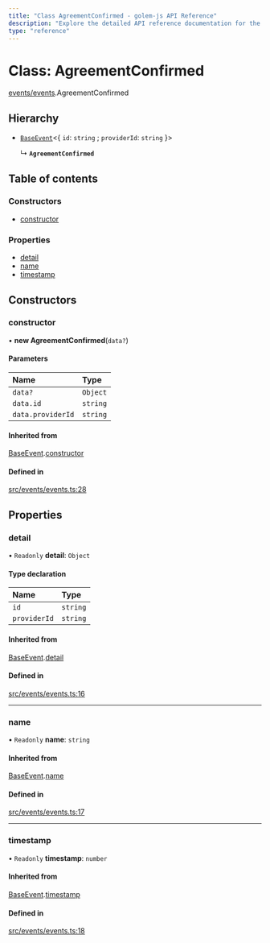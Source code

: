```yaml
---
title: "Class AgreementConfirmed - golem-js API Reference"
description: "Explore the detailed API reference documentation for the Class AgreementConfirmed within the golem-js SDK for the Golem Network."
type: "reference"
---
```

# Class: AgreementConfirmed

[events/events](../modules/events_events).AgreementConfirmed

## Hierarchy

- [`BaseEvent`](events_events.BaseEvent)<{ `id`: `string` ; `providerId`: `string`  }\>

  ↳ **`AgreementConfirmed`**

## Table of contents

### Constructors

- [constructor](events_events.AgreementConfirmed#constructor)

### Properties

- [detail](events_events.AgreementConfirmed#detail)
- [name](events_events.AgreementConfirmed#name)
- [timestamp](events_events.AgreementConfirmed#timestamp)

## Constructors

### constructor

• **new AgreementConfirmed**(`data?`)

#### Parameters

| Name | Type |
| :------ | :------ |
| `data?` | `Object` |
| `data.id` | `string` |
| `data.providerId` | `string` |

#### Inherited from

[BaseEvent](events_events.BaseEvent).[constructor](events_events.BaseEvent#constructor)

#### Defined in

[src/events/events.ts:28](https://github.com/golemfactory/golem-js/blob/c332187/src/events/events.ts#L28)

## Properties

### detail

• `Readonly` **detail**: `Object`

#### Type declaration

| Name | Type |
| :------ | :------ |
| `id` | `string` |
| `providerId` | `string` |

#### Inherited from

[BaseEvent](events_events.BaseEvent).[detail](events_events.BaseEvent#detail)

#### Defined in

[src/events/events.ts:16](https://github.com/golemfactory/golem-js/blob/c332187/src/events/events.ts#L16)

___

### name

• `Readonly` **name**: `string`

#### Inherited from

[BaseEvent](events_events.BaseEvent).[name](events_events.BaseEvent#name)

#### Defined in

[src/events/events.ts:17](https://github.com/golemfactory/golem-js/blob/c332187/src/events/events.ts#L17)

___

### timestamp

• `Readonly` **timestamp**: `number`

#### Inherited from

[BaseEvent](events_events.BaseEvent).[timestamp](events_events.BaseEvent#timestamp)

#### Defined in

[src/events/events.ts:18](https://github.com/golemfactory/golem-js/blob/c332187/src/events/events.ts#L18)
